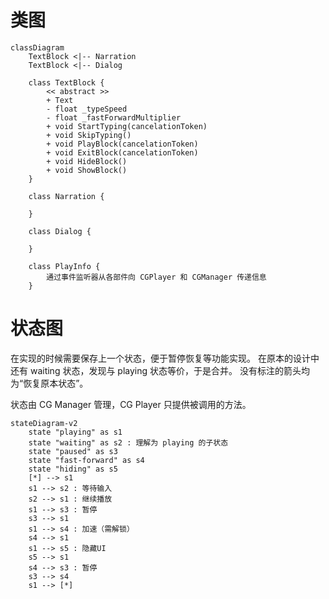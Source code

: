 # 类图

```mermaid
classDiagram
	TextBlock <|-- Narration
	TextBlock <|-- Dialog
	
	class TextBlock {
		<< abstract >>
		+ Text
		- float _typeSpeed
		- float _fastForwardMultiplier
		+ void StartTyping(cancelationToken)
		+ void SkipTyping()
		+ void PlayBlock(cancelationToken)
		+ void ExitBlock(cancelationToken)
		+ void HideBlock()
		+ void ShowBlock()
	}

	class Narration {

	}

	class Dialog {

	}

	class PlayInfo {
		通过事件监听器从各部件向 CGPlayer 和 CGManager 传递信息
	}
```

# 状态图

在实现的时候需要保存上一个状态，便于暂停恢复等功能实现。
在原本的设计中还有 waiting 状态，发现与 playing 状态等价，于是合并。
没有标注的箭头均为“恢复原本状态”。

状态由 CG Manager 管理，CG Player 只提供被调用的方法。

```mermaid
stateDiagram-v2
	state "playing" as s1
	state "waiting" as s2 : 理解为 playing 的子状态
	state "paused" as s3
	state "fast-forward" as s4
	state "hiding" as s5
	[*] --> s1
	s1 --> s2 : 等待输入
	s2 --> s1 : 继续播放
	s1 --> s3 : 暂停
	s3 --> s1
	s1 --> s4 : 加速（需解锁）
	s4 --> s1
	s1 --> s5 : 隐藏UI
	s5 --> s1
	s4 --> s3 : 暂停
	s3 --> s4
	s1 --> [*]
```

